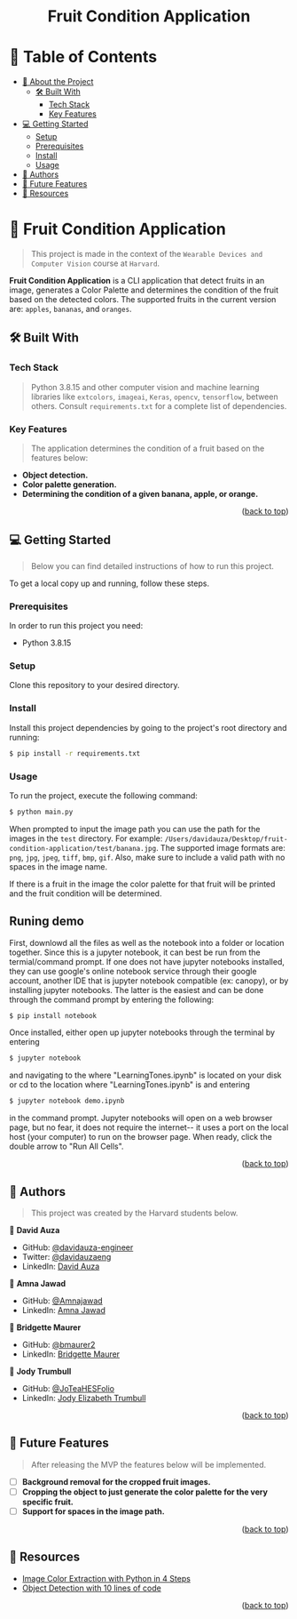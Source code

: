 <div align="center">
  <h1><b>Fruit Condition Application</b></h1>
</div>

# 📗 Table of Contents

- [📖 About the Project](#about-project)
  - [🛠 Built With](#built-with)
    - [Tech Stack](#tech-stack)
    - [Key Features](#key-features)
- [💻 Getting Started](#getting-started)
  - [Setup](#setup)
  - [Prerequisites](#prerequisites)
  - [Install](#install)
  - [Usage](#usage)
- [👥 Authors](#authors)
- [🔭 Future Features](#future-features)
- [🙏 Resources](#resources)

# 📖 Fruit Condition Application <a name="about-project"></a>

> This project is made in the context of the `Wearable Devices and Computer Vision` course at `Harvard`.

**Fruit Condition Application** is a CLI application that detect fruits in an image, generates a Color Palette and 
determines the condition of the fruit based on the detected colors. The supported fruits in the current version are:
`apples`, `bananas`, and `oranges`.

## 🛠 Built With <a name="built-with"></a>

### Tech Stack <a name="tech-stack"></a>

> Python 3.8.15 and other computer vision and machine learning libraries like `extcolors`, `imageai`, `Keras`, `opencv`,
`tensorflow`, between others. Consult `requirements.txt` for a complete list of dependencies.

### Key Features <a name="key-features"></a>

> The application determines the condition of a fruit based on the features below:

- **Object detection.**
- **Color palette generation.**
- **Determining the condition of a given banana, apple, or orange.**

<p align="right">(<a href="#readme-top">back to top</a>)</p>

## 💻 Getting Started <a name="getting-started"></a>

> Below you can find detailed instructions of how to run this project.

To get a local copy up and running, follow these steps.

### Prerequisites

In order to run this project you need:

- Python 3.8.15

### Setup

Clone this repository to your desired directory.

### Install

Install this project dependencies by going to the project's root directory and running:

```sh
$ pip install -r requirements.txt
```

### Usage

To run the project, execute the following command:

```sh
$ python main.py
```

When prompted to input the image path you can use the path for the images in the `test` directory. For example: 
`/Users/davidauza/Desktop/fruit-condition-application/test/banana.jpg`. The supported image formats are: `png`, `jpg`,
`jpeg`, `tiff`, `bmp`, `gif`. Also, make sure to include a valid path with no spaces in the image name.

If there is a fruit in the image the color palette for that fruit will be printed and the fruit condition will be
determined.

## Runing demo
First, downlowd all the files as well as the notebook into a folder or location together. Since this is a jupyter notebook, it can best be run from the termial/command prompt. If one does not have jupyter notebooks installed, they can use google's online notebook service through their google account, another IDE that is jupyter notebook compatible (ex: canopy), or by installing jupyter notebooks. The latter is the easiest and can be done through the command prompt by entering the following:

```sh
$ pip install notebook
```

Once installed, either open up jupyter notebooks through the terminal by entering

```sh
$ jupyter notebook
```

and navigating to the where "LearningTones.ipynb" is located on your disk or cd to the location where "LearningTones.ipynb" is and entering

```sh
$ jupyter notebook demo.ipynb
```

in the command prompt. Jupyter notebooks will open on a web browser page, but no fear, it does not require the internet-- it uses a port on the local host (your computer) to run on the browser page. When ready, click the double arrow to "Run All Cells".

<p align="right">(<a href="#readme-top">back to top</a>)</p>

## 👥 Authors <a name="authors"></a>

> This project was created by the Harvard students below.

👤 **David Auza**

- GitHub: [@davidauza-engineer](https://github.com/davidauza-engineer)
- Twitter: [@davidauzaeng](https://twitter.com/davidauzaeng)
- LinkedIn: [David Auza](https://www.linkedin.com/in/davidauza-engineer/)

👤 **Amna Jawad**

- GitHub: [@Amnajawad](https://github.com/Amnajawad)
- LinkedIn: [Amna Jawad](https://www.linkedin.com/in/amna-jawad-bb687078/)

👤 **Bridgette Maurer**

- GitHub: [@bmaurer2](https://github.com/bmaurer2)
- LinkedIn: [Bridgette Maurer](https://www.linkedin.com/in/bridgette-maurer/)

👤 **Jody Trumbull**

- GitHub: [@JoTeaHESFolio](https://github.com/JoTeaHESFolio)
- LinkedIn: [Jody Elizabeth Trumbull](https://www.linkedin.com/in/jodyelizabethtrumbull/)

<p align="right">(<a href="#readme-top">back to top</a>)</p>

## 🔭 Future Features <a name="future-features"></a>

> After releasing the MVP the features below will be implemented.

- [ ] **Background removal for the cropped fruit images.**
- [ ] **Cropping the object to just generate the color palette for the very specific fruit.**
- [ ] **Support for spaces in the image path.**
 
<p align="right">(<a href="#readme-top">back to top</a>)</p>

## 📝 Resources <a name="resources"></a>

- [Image Color Extraction with Python in 4 Steps](https://towardsdatascience.com/image-color-extraction-with-python-in-4-steps-8d9370d9216e)
- [Object Detection with 10 lines of code](https://towardsdatascience.com/object-detection-with-10-lines-of-code-d6cb4d86f606)

<p align="right">(<a href="#readme-top">back to top</a>)</p>
